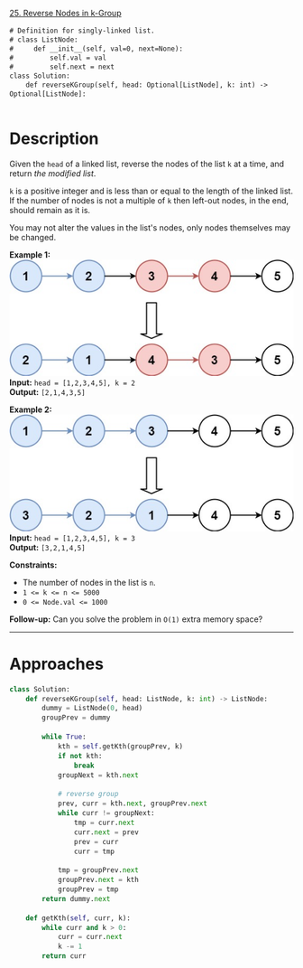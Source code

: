 [25. Reverse Nodes in k-Group](https://leetcode.com/problems/reverse-nodes-in-k-group/)

```
# Definition for singly-linked list.
# class ListNode:
#     def __init__(self, val=0, next=None):
#         self.val = val
#         self.next = next
class Solution:
    def reverseKGroup(self, head: Optional[ListNode], k: int) -> Optional[ListNode]:
        
```

# Description
Given the `head` of a linked list, reverse the nodes of the list `k` at a time, and return _the modified list_.

`k` is a positive integer and is less than or equal to the length of the linked list. If the number of nodes is not a multiple of `k` then left-out nodes, in the end, should remain as it is.

You may not alter the values in the list's nodes, only nodes themselves may be changed.

**Example 1:**  
![](!assets/attachments/Pasted%20image%2020240227111427.png)  
**Input:** `head = [1,2,3,4,5], k = 2`  
**Output:** `[2,1,4,3,5]`  

**Example 2:**  
![](!assets/attachments/Pasted%20image%2020240227111437.png)  
**Input:** `head = [1,2,3,4,5], k = 3`  
**Output:** `[3,2,1,4,5]`  

**Constraints:**
- The number of nodes in the list is `n`.
- `1 <= k <= n <= 5000`
- `0 <= Node.val <= 1000`

**Follow-up:** Can you solve the problem in `O(1)` extra memory space?

---


# Approaches

```python
class Solution:
    def reverseKGroup(self, head: ListNode, k: int) -> ListNode:
        dummy = ListNode(0, head)
        groupPrev = dummy

        while True:
            kth = self.getKth(groupPrev, k)
            if not kth:
                break
            groupNext = kth.next

            # reverse group
            prev, curr = kth.next, groupPrev.next
            while curr != groupNext:
                tmp = curr.next
                curr.next = prev
                prev = curr
                curr = tmp

            tmp = groupPrev.next
            groupPrev.next = kth
            groupPrev = tmp
        return dummy.next

    def getKth(self, curr, k):
        while curr and k > 0:
            curr = curr.next
            k -= 1
        return curr

```